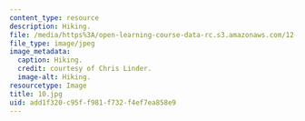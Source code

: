 ```yaml
---
content_type: resource
description: Hiking.
file: /media/https%3A/open-learning-course-data-rc.s3.amazonaws.com/12-753-geodynamics-seminar-spring-2006/add1f320c95ff981f732f4ef7ea858e9_10.jpg
file_type: image/jpeg
image_metadata:
  caption: Hiking.
  credit: courtesy of Chris Linder.
  image-alt: Hiking.
resourcetype: Image
title: 10.jpg
uid: add1f320-c95f-f981-f732-f4ef7ea858e9
---
```

